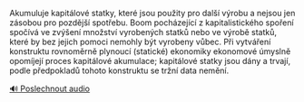 
Akumuluje kapitálové statky, které jsou použity pro další výrobu a nejsou jen zásobou pro pozdější spotřebu. Boom pocházející z kapitalistického spoření spočívá ve zvýšení množství vyrobených statků nebo ve výrobě statků, které by bez jejich pomoci nemohly být vyrobeny vůbec. Při vytváření konstruktu rovnoměrně plynoucí (statické) ekonomiky ekonomové úmyslně opomíjejí proces kapitálové akumulace; kapitálové statky jsou dány a trvají, podle předpokladů tohoto konstruktu se tržní data nemění.

[🔊 Poslechnout audio](/data/7-paragraphs/audio/chapter_95/para_007-Akumuluje-kapitlov-statky-kter-jsou-pouity-pr.mp3)
